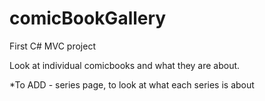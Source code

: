 # comicBookGallery

First C# MVC project

Look at individual comicbooks and what they are about.

*To ADD - series page, to look at what each series is about
